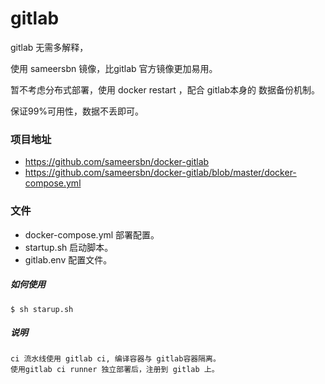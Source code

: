# 	gitlab

gitlab 无需多解释，

使用 sameersbn 镜像，比gitlab 官方镜像更加易用。

暂不考虑分布式部署，使用 docker restart ，配合 gitlab本身的 数据备份机制。

保证99%可用性，数据不丢即可。

### 项目地址
- https://github.com/sameersbn/docker-gitlab
- https://github.com/sameersbn/docker-gitlab/blob/master/docker-compose.yml


### 文件
- docker-compose.yml 部署配置。
- startup.sh 启动脚本。
- gitlab.env 配置文件。

#####   如何使用 

    $ sh starup.sh


#####   说明
    
    ci 流水线使用 gitlab ci, 编译容器与 gitlab容器隔离。
    使用gitlab ci runner 独立部署后，注册到 gitlab 上。

    